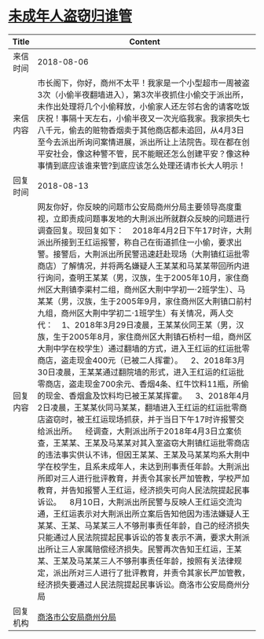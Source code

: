 # [未成年人盗窃归谁管](http://www.shangluo.gov.cn/zmhd/ldxxxx.jsp?urltype=leadermail.LeaderMailContentUrl&wbtreeid=1112&leadermailid=4855)

| Title |                                                                                                                                                                                                                                                                                                                                                                                                                                                                            Content                                                                                                                                                                                                                                                                                                                                                                                                                                                                            |
|:-----:|---------------------------------------------------------------------------------------------------------------------------------------------------------------------------------------------------------------------------------------------------------------------------------------------------------------------------------------------------------------------------------------------------------------------------------------------------------------------------------------------------------------------------------------------------------------------------------------------------------------------------------------------------------------------------------------------------------------------------------------------------------------------------------------------------------------------------------------------------------------------------------------------------------------------------------------------------------------|
| 来信时间  | 2018-08-06                                                                                                                                                                                                                                                                                                                                                                                                                                                                                                                                                                                                                                                                                                                                                                                                                                                                                                                                                    |
| 来信内容  | 市长阁下，你好，商州不太平！我家是一个小型超市一周被盗3次（小偷半夜翻墙进入），第3次半夜抓住小偷交于派出所，未作出处理将几个小偷释放，小偷家人还左邻右舍的请客吃饭庆祝！事隔十天左右，小偷半夜又一次光临我家。我家损失七八千元，偷去的赃物香烟卖于其他商店都未追回，从4月3日至今去派出所询问案情进展，派出所让上法院告。现在都在创平安社会，像这种警不管，民不能眠还怎么创建平安？像这种事情到底应该谁来管?到底应该怎么处理还请市长大人明示！                                                                                                                                                                                                                                                                                                                                                                                                                                                                                                                                                                                                                                                                                                                                     |
| 回复时间  | 2018-08-13                                                                                                                                                                                                                                                                                                                                                                                                                                                                                                                                                                                                                                                                                                                                                                                                                                                                                                                                                    |
| 回复内容  | 网友你好，你反映的问题市公安局商州分局主要领导高度重视，立即责成问题事发地的大荆派出所就群众反映的问题进行调查回复。现回复如下：    2018年4月2日下午17时许，大荆派出所接到王红运报警，称自己在街道抓住一小偷，要求出警。接警后，大荆派出所民警迅速赶赴现场（大荆镇红运批零商店）了解情况，并将两名嫌疑人王某某和马某某带回所内进行询问，查明王某某（男，汉族，生于2005年10月，家住商州区大荆镇李渠村二组，商州区大荆中学初一·2班学生）、马某某（男，汉族，生于2005年9月，家住商州区大荆镇口前村九组，商州区大荆中学初二·1班学生）有关情况，两人交代：    1、2018年3月29日凌晨，王某某伙同王某（男，汉族，生于2005年8月，家住商州区大荆镇石桥村一组，商州区大荆中学在校学生）通过翻墙的方式，进入王红运的红运批零商店，盗走现金400元（已被二人挥霍）。    2、2018年3月30日凌晨，王某某通过翻院墙的形式，进入王红运的红运批零商店，盗走现金700余元、香烟4条、红牛饮料11瓶，所偷的现金、香烟盒及饮料均已被王某某挥霍。    3、2018年4月2日凌晨，王某某伙同马某某，翻墙进入王红运的红运批零商店盗窃时，被王红运现场抓获，并于当日下午17时许报警交给派出所。    经调查，大荆派出所于2018年4月3日立案侦查，王某某、王某及马某某对其入室盗窃大荆镇红运批零商店的违法事实供认不讳，但因王某某、王某及马某某均系大荆中学在校学生，且系未成年人，未达到刑事责任年龄。大荆派出所即对三人进行批评教育，并责令其家长严加管教，学校严加教育，并告知报警人王红运，经济损失可向人民法院提起民事诉讼。    8月10日，大荆派出所民警与反映人王红运交流沟通，王红运表示对大荆派出所立案后告知他因为违法嫌疑人王某某、王某、马某某三人不够刑事责任年龄，自己的经济损失只能通过人民法院提起民事诉讼的答复表示不满，要求大荆派出所让三人家属赔偿经济损失。民警再次告知王红运，王某某、王某及马某某三人不够刑事责任年龄，按照有关法律规定，派出所对三人进行了批评教育，并责令其家长严加管教，经济损失要通过人民法院提起民事诉讼。商洛市公安局商州分局 |
| 回复机构  | [商洛市公安局商州分局](../../category/agencies/商洛市公安局商州分局.md)                                                                                                                                                                                                                                                                                                                                                                                                                                                                                                                                                                                                                                                                                                                                                                                                                                                                                                           |
